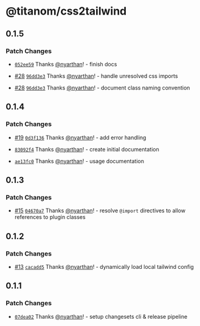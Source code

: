 # @titanom/css2tailwind

## 0.1.5

### Patch Changes

- [`052ee59`](https://github.com/titanom/css2tailwind/commit/052ee59b11f2b175e41bc5543224840e6cd17714) Thanks [@nyarthan](https://github.com/nyarthan)! - finish docs

- [#28](https://github.com/titanom/css2tailwind/pull/28) [`96dd3e3`](https://github.com/titanom/css2tailwind/commit/96dd3e3d201a4012951b2260feaee6140eb6a7ab) Thanks [@nyarthan](https://github.com/nyarthan)! - handle unresolved css imports

- [#28](https://github.com/titanom/css2tailwind/pull/28) [`96dd3e3`](https://github.com/titanom/css2tailwind/commit/96dd3e3d201a4012951b2260feaee6140eb6a7ab) Thanks [@nyarthan](https://github.com/nyarthan)! - document class naming convention

## 0.1.4

### Patch Changes

- [#19](https://github.com/titanom/css2tailwind/pull/19) [`0d3f136`](https://github.com/titanom/css2tailwind/commit/0d3f1368a7f67303a69b31a1db49d9aa37987c9e) Thanks [@nyarthan](https://github.com/nyarthan)! - add error handling

- [`83092f4`](https://github.com/titanom/css2tailwind/commit/83092f460ce6b6bde7e3593e1a7b2b192f3f989e) Thanks [@nyarthan](https://github.com/nyarthan)! - create initial documentation

- [`ae13fc0`](https://github.com/titanom/css2tailwind/commit/ae13fc0b77db19e9db2eb5c0c49e2b0f7815568d) Thanks [@nyarthan](https://github.com/nyarthan)! - usage documentation

## 0.1.3

### Patch Changes

- [#15](https://github.com/titanom/css2tailwind/pull/15) [`04670a7`](https://github.com/titanom/css2tailwind/commit/04670a74e410459f95623b1e83524bad59947e93) Thanks [@nyarthan](https://github.com/nyarthan)! - resolve `@import` directives to allow references to plugin classes

## 0.1.2

### Patch Changes

- [#13](https://github.com/titanom/css2tailwind/pull/13) [`cacadd5`](https://github.com/titanom/css2tailwind/commit/cacadd5d327c3f7c3baa21fa51e31f6b92ef3d8a) Thanks [@nyarthan](https://github.com/nyarthan)! - dynamically load local tailwind config

## 0.1.1

### Patch Changes

- [`07dea02`](https://github.com/titanom/css2tailwind/commit/07dea02551c3025d25dd7ea1aa2414ae8f70f6c4) Thanks [@nyarthan](https://github.com/nyarthan)! - setup changesets cli & release pipeline
